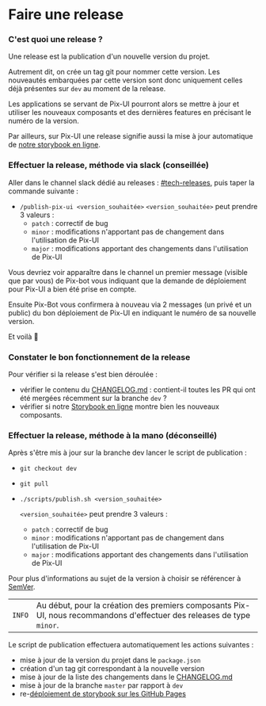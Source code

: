 Faire une release
==============================================================================

### C'est quoi une release ?
Une release est la publication d'un nouvelle version du projet.

Autrement dit, on crée un tag git pour nommer cette version. Les nouveautés embarquées par cette version sont donc uniquement celles déjà présentes sur `dev` au moment de la release.

Les applications se servant de Pix-UI pourront alors se mettre à jour et utiliser les nouveaux composants et des dernières features en précisant le numéro de la version.

Par ailleurs, sur Pix-UI une release signifie aussi la mise à jour automatique de [notre storybook en ligne](https://1024pix.github.io/pix-ui/).

### Effectuer la release, méthode via slack (conseillée)
Aller dans le channel slack dédié au releases : [#tech-releases](https://1024pix.slack.com/archives/CVAMDQYHY), puis taper la commande suivante : 
- `/publish-pix-ui <version_souhaitée>`
    `<version_souhaitée>` peut prendre 3 valeurs : 
    - `patch` : correctif de bug
    - `minor` : modifications n'apportant pas de changement dans l'utilisation de Pix-UI
    - `major` : modifications apportant des changements dans l'utilisation de Pix-UI

Vous devriez voir apparaître dans le channel un premier message (visible que par vous) de Pix-bot vous indiquant que la demande de déploiement pour Pix-UI a bien été prise en compte.

Ensuite Pix-Bot vous confirmera à nouveau via 2 messages (un privé et un public) du bon déploiement de Pix-UI en indiquant le numéro de sa nouvelle version. 

Et voilà :tada:

### Constater le bon fonctionnement de la release

Pour vérifier si la release s'est bien déroulée : 
- vérifier le contenu du [CHANGELOG.md](../CHANGELOG.md) : contient-il toutes les PR qui ont été mergées récemment sur la branche `dev` ?
- vérifier si notre [Storybook en ligne](https://1024pix.github.io/pix-ui/) montre bien les nouveaux composants.



### Effectuer la release, méthode à la mano (déconseillé)
Après s'être mis à jour sur la branche dev lancer le script de publication : 
- `git checkout dev`
- `git pull`
- `./scripts/publish.sh <version_souhaitée>`

  `<version_souhaitée>` peut prendre 3 valeurs : 
    - `patch` : correctif de bug
    - `minor` : modifications n'apportant pas de changement dans l'utilisation de Pix-UI
    - `major` : modifications apportant des changements dans l'utilisation de Pix-UI

Pour plus d'informations au sujet de la version à choisir se référencer à [SemVer](https://semver.org/lang/fr/).

| | |
|-|-|
| `INFO` | Au début, pour la création des premiers composants Pix-UI, nous recommandons d'effectuer des releases de type `minor`. |

Le script de publication effectuera automatiquement les actions suivantes : 
- mise à jour de la version du projet dans le `package.json`
- création d'un tag git correspondant à la nouvelle version
- mise à jour de la liste des changements dans le [CHANGELOG.md](../CHANGELOG.md)
- mise à jour de la branche `master` par rapport à `dev`
- re-[déploiement de storybook sur les GitHub Pages](/storybook_deployment_on_gh_pages)


